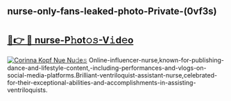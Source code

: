 ## nurse-only-fans​-leaked-photo​-Private-(0vf3s)


# <h2><a href="https://mediaupload.pro?title=nurse&ref=git">🔗👉 🔴 nurse-P𝚑ot𝚘𝚜-V𝚒d𝚎o</a></h2>

[![Corinna Kopf Nue Nu𝚍e𝚜](https://i.imgur.com/0qMVB7G.gif)](https://mediaupload.pro?title=nurse&ref=git)
Online-influencer-nurse,known-for-publishing-dance-and-lifestyle-content,-including-performances-and-vlogs-on-social-media-platforms.Brilliant-ventriloquist-assistant-nurse,celebrated-for-their-exceptional-abilities-and-accomplishments-in-assisting-ventriloquists.  